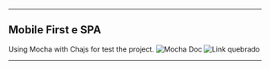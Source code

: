 ***

## Mobile First e SPA

  Using Mocha with Chajs for test the project.
 ![Mocha Doc](https://mochajs.org/)
 ![Link quebrado](https://sjiajisjia/)

 ***